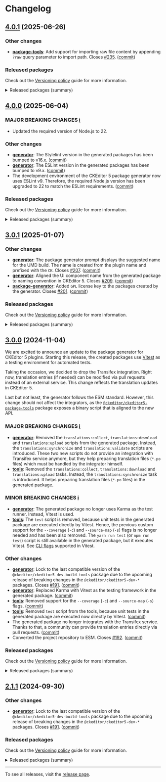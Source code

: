 Changelog
=========

## [4.0.1](https://github.com/ckeditor/ckeditor5-package-generator/compare/v4.0.0...v4.0.1) (2025-06-26)

### Other changes

* **[package-tools](https://www.npmjs.com/package/@ckeditor/ckeditor5-package-package-tools)**: Add support for importing raw file content by appending `?raw` query parameter to import path. Closes [#235](https://github.com/ckeditor/ckeditor5-package-generator/issues/235). ([commit](https://github.com/ckeditor/ckeditor5-package-generator/commit/9fd42b92280ac1e00e1724f619ed774721dcb9bc))

### Released packages

Check out the [Versioning policy](https://ckeditor.com/docs/ckeditor5/latest/framework/guides/support/versioning-policy.html) guide for more information.

<details>
<summary>Released packages (summary)</summary>

Other releases:

* [@ckeditor/ckeditor5-package-tools](https://www.npmjs.com/package/@ckeditor/ckeditor5-package-tools/v/4.0.1): v4.0.0 => v4.0.1
* [ckeditor5-package-generator](https://www.npmjs.com/package/ckeditor5-package-generator/v/4.0.1): v4.0.0 => v4.0.1
</details>


## [4.0.0](https://github.com/ckeditor/ckeditor5-package-generator/compare/v3.0.1...v4.0.0) (2025-06-04)

### MAJOR BREAKING CHANGES [ℹ️](https://ckeditor.com/docs/ckeditor5/latest/framework/guides/support/versioning-policy.html#major-and-minor-breaking-changes)

* Updated the required version of Node.js to 22.

### Other changes

* **[generator](https://www.npmjs.com/package/ckeditor5-package-generator)**: The Stylelint version in the generated packages has been bumped to v16.x. ([commit](https://github.com/ckeditor/ckeditor5-package-generator/commit/f6f56b2c5fdab9fddcdd67bf0c9094c6153c8e4c))
* **[generator](https://www.npmjs.com/package/ckeditor5-package-generator)**: The ESLint version in the generated packages has been bumped to v9.x. ([commit](https://github.com/ckeditor/ckeditor5-package-generator/commit/0167c222d2145f5b4f8140944e2a80faf8d40b5d))
* The development environment of the CKEditor 5 package generator now uses ESLint v9. Therefore, the required Node.js version has been upgraded to 22 to match the ESLint requirements. ([commit](https://github.com/ckeditor/ckeditor5-package-generator/commit/0167c222d2145f5b4f8140944e2a80faf8d40b5d))

### Released packages

Check out the [Versioning policy](https://ckeditor.com/docs/ckeditor5/latest/framework/guides/support/versioning-policy.html) guide for more information.

<details>
<summary>Released packages (summary)</summary>

Other releases:

* [@ckeditor/ckeditor5-package-tools](https://www.npmjs.com/package/@ckeditor/ckeditor5-package-tools/v/4.0.0): v3.0.1 => v4.0.0
* [ckeditor5-package-generator](https://www.npmjs.com/package/ckeditor5-package-generator/v/4.0.0): v3.0.1 => v4.0.0
</details>


## [3.0.1](https://github.com/ckeditor/ckeditor5-package-generator/compare/v3.0.0...v3.0.1) (2025-01-07)

### Other changes

* **[generator](https://www.npmjs.com/package/ckeditor5-package-generator)**: The package generator prompt displays the suggested name for the UMD build. The name is created from the plugin name and prefixed with the `CK`. Closes [#207](https://github.com/ckeditor/ckeditor5-package-generator/issues/207). ([commit](https://github.com/ckeditor/ckeditor5-package-generator/commit/36849a89fc813b0bb40b107dad2239320fea9967))
* **[generator](https://www.npmjs.com/package/ckeditor5-package-generator)**: Aligned the UI component name from the generated package to naming convention in CKEditor 5. Closes [#209](https://github.com/ckeditor/ckeditor5-package-generator/issues/209). ([commit](https://github.com/ckeditor/ckeditor5-package-generator/commit/bac30e56a166ab10765918f25d3219a16e3150d8))
* **[package-generator](https://www.npmjs.com/package/@ckeditor/ckeditor5-package-package-generator)**: Added `GPL` license key to the packages created by the generator. Closes [#201](https://github.com/ckeditor/ckeditor5-package-generator/issues/201). ([commit](https://github.com/ckeditor/ckeditor5-package-generator/commit/da1f2dec8b26e9e26b8c1c9fbe28deed5377be9f))

### Released packages

Check out the [Versioning policy](https://ckeditor.com/docs/ckeditor5/latest/framework/guides/support/versioning-policy.html) guide for more information.

<details>
<summary>Released packages (summary)</summary>

Other releases:

* [@ckeditor/ckeditor5-package-tools](https://www.npmjs.com/package/@ckeditor/ckeditor5-package-tools/v/3.0.1): v3.0.0 => v3.0.1
* [ckeditor5-package-generator](https://www.npmjs.com/package/ckeditor5-package-generator/v/3.0.1): v3.0.0 => v3.0.1
</details>


## [3.0.0](https://github.com/ckeditor/ckeditor5-package-generator/compare/v2.1.1...v3.0.0) (2024-11-04)

We are excited to announce an update to the package generator for CKEditor 5 plugins. Starting this release, the created packages use [Vitest](https://vitest.dev/) as a testing environment for automated tests.

Taking the occasion, we decided to drop the Transifex integration. Right now, translation entries (if needed) can be modified via pull requests instead of an external service. This change reflects the translation updates in CKEditor 5.

Last but not least, the generator follows the ESM standard. However, this change should not affect the integrators, as the [`@ckeditor/ckeditor5-package-tools`](https://www.npmjs.com/package/@ckeditor/ckeditor5-package-tools) package exposes a binary script that is aligned to the new API.

### MAJOR BREAKING CHANGES [ℹ️](https://ckeditor.com/docs/ckeditor5/latest/framework/guides/support/versioning-policy.html#major-and-minor-breaking-changes)

* **[generator](https://www.npmjs.com/package/ckeditor5-package-generator)**: Removed the `translations:collect`, `translations:download` and `translations:upload` scripts from the generated package. Instead, the `translations:synchronize` and `translations:validate` scripts are introduced. These two new scripts do not provide an integration with Transifex service anymore, but they help preparing translation files (`*.po` files) which must be handled by the integrator himself.
* **[tools](https://www.npmjs.com/package/@ckeditor/ckeditor5-package-tools)**: Removed the `translations:collect`, `translations:download` and `translations:upload` tasks. Instead, the `translations:synchronize` task is introduced. It helps preparing translation files (`*.po` files) in the generated package.

### MINOR BREAKING CHANGES [ℹ️](https://ckeditor.com/docs/ckeditor5/latest/framework/guides/support/versioning-policy.html#major-and-minor-breaking-changes)

* **[generator](https://www.npmjs.com/package/ckeditor5-package-generator)**: The generated package no longer uses Karma as the test runner. Instead, Vitest is used.
* **[tools](https://www.npmjs.com/package/@ckeditor/ckeditor5-package-tools)**: The `test` script is removed, because unit tests in the generated package are executed directly by Vitest. Hence, the previous custom support for the `--coverage` (`-c`) and `--source-map` (`-s`) flags is no longer needed and has been also removed. The `yarn run test` (or `npm run test`) script is still available in the generated package, but it executes Vitest. See [CLI flags](https://vitest.dev/guide/cli.html) supported in Vitest.

### Other changes

* **[generator](https://www.npmjs.com/package/ckeditor5-package-generator)**: Lock to the last compatible version of the `@ckeditor/ckeditor5-dev-build-tools` package due to the upcoming release of breaking changes in the `@ckeditor/ckeditor5-dev-*` packages. Closes [#191](https://github.com/ckeditor/ckeditor5-package-generator/issues/191). ([commit](https://github.com/ckeditor/ckeditor5-package-generator/commit/c5beffb74f5a481c3d51fed0db78fd64e6110728))
* **[generator](https://www.npmjs.com/package/ckeditor5-package-generator)**: Replaced Karma with Vitest as the testing framework in the generated package. ([commit](https://github.com/ckeditor/ckeditor5-package-generator/commit/7e7c6afd1aa80f30394b37475dea9129ed11dbfe))
* **[tools](https://www.npmjs.com/package/@ckeditor/ckeditor5-package-tools)**: Removed support for the `--coverage` (`-c`) and `--source-map` (`-s`) flags. ([commit](https://github.com/ckeditor/ckeditor5-package-generator/commit/7e7c6afd1aa80f30394b37475dea9129ed11dbfe))
* **[tools](https://www.npmjs.com/package/@ckeditor/ckeditor5-package-tools)**: Removed `test` script from the tools, because unit tests in the generated package are executed now directly by Vitest. ([commit](https://github.com/ckeditor/ckeditor5-package-generator/commit/7e7c6afd1aa80f30394b37475dea9129ed11dbfe))
* The generated package no longer integrates with the Transifex service. Thanks to that, a community can provide translation entries directly via pull requests. ([commit](https://github.com/ckeditor/ckeditor5-package-generator/commit/c812fa0502f31e0534814dda06bbb05174e89a21))
* Converted the project repository to ESM. Closes [#192](https://github.com/ckeditor/ckeditor5-package-generator/issues/192). ([commit](https://github.com/ckeditor/ckeditor5-package-generator/commit/30f0ada815ba196e6069e04dc316ef567bbb0f3c))

### Released packages

Check out the [Versioning policy](https://ckeditor.com/docs/ckeditor5/latest/framework/guides/support/versioning-policy.html) guide for more information.

<details>
<summary>Released packages (summary)</summary>

Other releases:

* [@ckeditor/ckeditor5-package-tools](https://www.npmjs.com/package/@ckeditor/ckeditor5-package-tools/v/3.0.0): v2.1.1 => v3.0.0
* [ckeditor5-package-generator](https://www.npmjs.com/package/ckeditor5-package-generator/v/3.0.0): v2.1.1 => v3.0.0
</details>


## [2.1.1](https://github.com/ckeditor/ckeditor5-package-generator/compare/v2.1.0...v2.1.1) (2024-09-30)

### Other changes

* **[generator](https://www.npmjs.com/package/ckeditor5-package-generator)**: Lock to the last compatible version of the `@ckeditor/ckeditor5-dev-build-tools` package due to the upcoming release of breaking changes in the `@ckeditor/ckeditor5-dev-*` packages. Closes [#191](https://github.com/ckeditor/ckeditor5-package-generator/issues/191). ([commit](https://github.com/ckeditor/ckeditor5-package-generator/commit/d031bb0321b4d66e9a97cf4b16475c40c773ad9f))

### Released packages

Check out the [Versioning policy](https://ckeditor.com/docs/ckeditor5/latest/framework/guides/support/versioning-policy.html) guide for more information.

<details>
<summary>Released packages (summary)</summary>

Other releases:

* [@ckeditor/ckeditor5-package-tools](https://www.npmjs.com/package/@ckeditor/ckeditor5-package-tools/v/2.1.1): v2.1.0 => v2.1.1
* [ckeditor5-package-generator](https://www.npmjs.com/package/ckeditor5-package-generator/v/2.1.1): v2.1.0 => v2.1.1
</details>

---

To see all releases, visit the [release page](https://github.com/ckeditor/ckeditor5-package-generator/releases).
